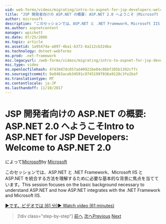 ```yaml
---
uid: web-forms/videos/migrating/intro-to-aspnet-for-jsp-developers-welcome-to-aspnet-20
title: "JSP 開発者向けの ASP.NET の概要: ASP.NET 2.0 へようこそ |Microsoft ドキュメント"
author: microsoft
description: "このセッションでは、ASP.NET と .NET Framework、Microsoft IIS と ASP.NET を統合する方法を理解するために必要な基本的な背景に焦点を当てています。"
ms.author: aspnetcontent
manager: wpickett
ms.date: 07/25/2006
ms.topic: article
ms.assetid: 1a95474a-a897-4ba1-b372-8a112cb324ba
ms.technology: dotnet-webforms
ms.prod: .net-framework
msc.legacyurl: /web-forms/videos/migrating/intro-to-aspnet-for-jsp-developers-welcome-to-aspnet-20
msc.type: video
ms.openlocfilehash: 47439d7dc857ad40921be04c0bbf285b1392cffc
ms.sourcegitcommit: 9a9483aceb34591c97451997036a9120c3fe2baf
ms.translationtype: MT
ms.contentlocale: ja-JP
ms.lasthandoff: 11/10/2017
---
```

<a name="intro-to-aspnet-for-jsp-developers-welcome-to-aspnet-20"></a><span data-ttu-id="a7b38-103">JSP 開発者向けの ASP.NET の概要: ASP.NET 2.0 へようこそ</span><span class="sxs-lookup"><span data-stu-id="a7b38-103">Intro to ASP.NET for JSP Developers: Welcome to ASP.NET 2.0</span></span>
====================
<span data-ttu-id="a7b38-104">によって[Microsoft](https://github.com/microsoft)</span><span class="sxs-lookup"><span data-stu-id="a7b38-104">by [Microsoft](https://github.com/microsoft)</span></span>

<span data-ttu-id="a7b38-105">このセッションでは、ASP.NET と .NET Framework、Microsoft IIS と ASP.NET を統合する方法を理解するために必要な基本的な背景に焦点を当てています。</span><span class="sxs-lookup"><span data-stu-id="a7b38-105">This session focuses on the basic background necessary to understand ASP.NET and how ASP.NET integrates with the .NET Framework and Microsoft IIS.</span></span>

[<span data-ttu-id="a7b38-106">&#9654;です。ビデオでは (61 分)</span><span class="sxs-lookup"><span data-stu-id="a7b38-106">&#9654; Watch video (61 minutes)</span></span>](https://channel9.msdn.com/Blogs/ASP-NET-Site-Videos/intro-to-aspnet-for-jsp-developers-welcome-to-aspnet-20)

>[!div class="step-by-step"]
<span data-ttu-id="a7b38-107">[前へ](migrating-from-classic-asp-to-aspnet.md)
[次へ](intro-to-aspnet-for-jsp-developers-building-applications.md)</span><span class="sxs-lookup"><span data-stu-id="a7b38-107">[Previous](migrating-from-classic-asp-to-aspnet.md)
[Next](intro-to-aspnet-for-jsp-developers-building-applications.md)</span></span>
